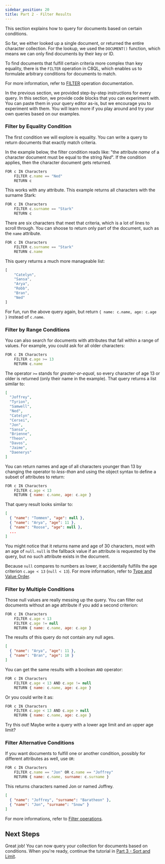 ```yaml
---
sidebar_position: 20
title: Part 2 - Filter Results
---
```


This section explains how to query for documents based on certain conditions.

So far, we either looked up a single document, or returned the entire character collection. For the lookup, we used the `DOCUMENT()` function, which means we can only find documents by their key or ID.

To find documents that fulfill certain criteria more complex than key equality, there is the `FILTER` operation in C8QL, which enables us to formulate arbitrary conditions for documents to match.

For more information, refer to [FILTER](../operations/filter) operation documentation.

In the previous section, we provided step-by-step instructions for every query. In this section, we provide code blocks that you can experiment with. You can paste them in your query editor as-is, but we encourage you to experiment with them. You will learn more if you play around and try your own queries based on our examples.

### Filter by Equality Condition

The first condition we will explore is equality. You can write a query to return documents that exactly match criteria.

In the example below, the filter condition reads like: "the attribute _name_ of a character document must be equal to the string _Ned_". If the condition applies, then the character document gets returned.

```js
FOR c IN Characters
    FILTER c.name == "Ned"
    RETURN c
```

This works with any attribute. This example returns all characters with the surname Stark:

```js
FOR c IN Characters
    FILTER c.surname == "Stark"
    RETURN c
```

There are six characters that meet that criteria, which is a lot of lines to scroll through. You can shoose to return only part of the document, such as the `name` attribute.

```js
FOR c IN Characters
    FILTER c.surname == "Stark"
    RETURN c.name
```

This query returns a much more manageable list:

```js
[
	"Catelyn",
	"Sansa",
	"Arya",
	"Robb",
	"Bran",
	"Ned"
]
```

For fun, run the above query again, but return `{ name: c.name, age: c.age }` instead of `c.name`.

### Filter by Range Conditions

You can also search for documents with attributes that fall within a range of values. For example, you could ask for all older characters:

```js
FOR c IN Characters
    FILTER c.age >= 13
    RETURN c.name
```

The operator `>=` stands for _greater-or-equal_, so every character of age 13 or older is returned (only their name in the example). That query returns a list similar to:

```json
[
  "Joffrey",
  "Tyrion",
  "Samwell",
  "Ned",
  "Catelyn",
  "Cersei",
  "Jon",
  "Sansa",
  "Brienne",
  "Theon",
  "Davos",
  "Jaime",
  "Daenerys"
]
```

You can return names and age of all characters younger than 13 by changing the operator to _less-than_ and using the object syntax to define a subset of attributes to return:

```js
FOR c IN Characters
    FILTER c.age < 13
    RETURN { name: c.name, age: c.age }
```

That query result looks similar to:

```json
[
  { "name": "Tommen", "age": null },
  { "name": "Arya", "age": 11 },
  { "name": "Roose", "age": null },
  ...
]
```

You might notice that it returns name and age of 30 characters, most with an age of `null`. `null` is the fallback value if an attribute is requested by the query, but no such attribute exists in the document.

Because `null` compares to numbers as lower, it accidentally fulfills the age criterion `c.age < 13` (`null < 13`). For more information, refer to [Type and Value Order](../type-and-value-order).

### Filter by Multiple Conditions

Those null values are really messing up the query. You can filter out documents without an age attribute if you add a second criterion:

```js
FOR c IN Characters
    FILTER c.age < 13
    FILTER c.age != null
    RETURN { name: c.name, age: c.age }
```

The results of this query do not contain any null ages.

```json
[
  { "name": "Arya", "age": 11 },
  { "name": "Bran", "age": 10 }
]
```

You can get the same results with a boolean `AND` operator:

```js
FOR c IN Characters
    FILTER c.age < 13 AND c.age != null
    RETURN { name: c.name, age: c.age }
```

Or you could write it as:

```js
FOR c IN Characters
    FILTER c.age < 13 AND c.age > null
    RETURN { name: c.name, age: c.age }
```

Try this out! Maybe write a query with a lower age limit and an upper age limit?

### Filter Alternative Conditions

If you want documents to fulfill one or another condition, possibly for different attributes as well, use `OR`:

```js
FOR c IN Characters
    FILTER c.name == "Jon" OR c.name == "Joffrey"
    RETURN { name: c.name, surname: c.surname }
```

This returns characters named Jon or named Joffrey.

```json
[
  { "name": "Joffrey", "surname": "Baratheon" },
  { "name": "Jon", "surname": "Snow" }
]
```

For more informations, refer to [Filter operations](../operations/filter).

## Next Steps

Great job! You can now query your collection for documents based on conditions. When you're ready, continue the tutorial in [Part 3 - Sort and Limit](sort-and-limit).
